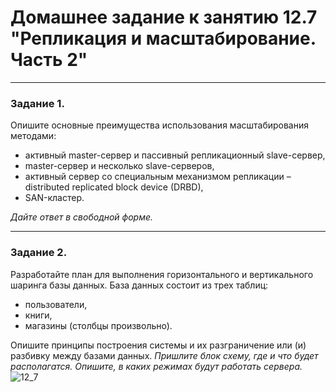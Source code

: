 # Домашнее задание к занятию 12.7 "Репликация и масштабирование. Часть 2"
---

### Задание 1.

Опишите основные преимущества использования масштабирования методами:

- активный master-сервер и пассивный репликационный slave-сервер, 
- master-сервер и несколько slave-серверов, 
- активный сервер со специальным механизмом репликации – distributed replicated block device (DRBD), 
- SAN-кластер.

*Дайте ответ в свободной форме.*

---

### Задание 2.


Разработайте план для выполнения горизонтального и вертикального шаринга базы данных. База данных состоит из трех таблиц: 

- пользователи, 
- книги, 
- магазины (столбцы произвольно). 

Опишите принципы построения системы и их разграничение или (и) разбивку между базами данных.
*Пришлите блок схему, где и что будет располагатся. Опишите, в каких режимах будут работать сервера.* 
![12_7](https://user-images.githubusercontent.com/108893621/198885122-ac0f9faf-b656-431e-bac4-ad84bd36e897.jpg)


